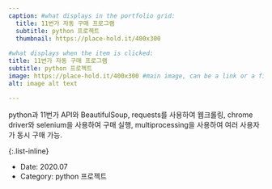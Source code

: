 ```yaml
---
caption: #what displays in the portfolio grid:
  title: 11번가 자동 구매 프로그램
  subtitle: python 프로젝트
  thumbnail: https://place-hold.it/400x300
  
#what displays when the item is clicked:
title: 11번가 자동 구매 프로그램
subtitle: python 프로젝트
image: https://place-hold.it/400x300 #main image, can be a link or a file in assets/img/portfolio
alt: image alt text

---
```

python과 11번가 API와 BeautifulSoup, requests를 사용하여 웹크롤링, 
chrome driver와 selenium을 사용하여 구매 실행, 
multiprocessing을 사용하여 여러 사용자가 동시 구매 가능. 

{:.list-inline} 
- Date: 2020.07
- Category: python 프로젝트

